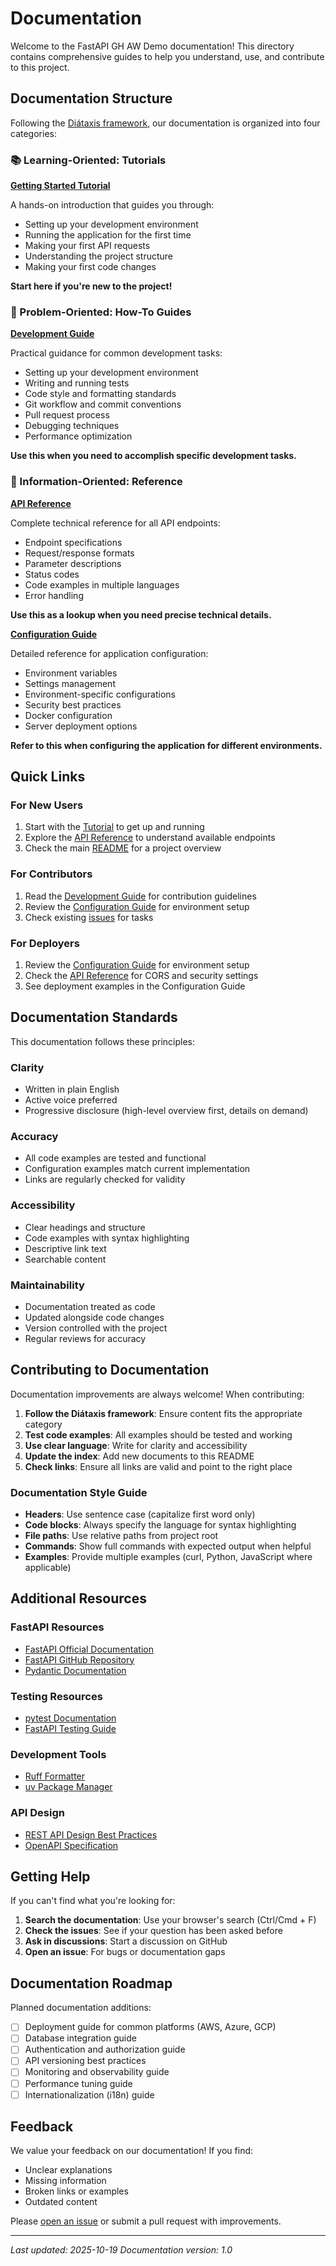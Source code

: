 # Documentation

Welcome to the FastAPI GH AW Demo documentation! This directory contains comprehensive guides to help you understand, use, and contribute to this project.

## Documentation Structure

Following the [Diátaxis framework](https://diataxis.fr/), our documentation is organized into four categories:

### 📚 Learning-Oriented: Tutorials

**[Getting Started Tutorial](./tutorial.md)**

A hands-on introduction that guides you through:
- Setting up your development environment
- Running the application for the first time
- Making your first API requests
- Understanding the project structure
- Making your first code changes

**Start here if you're new to the project!**

### 🎯 Problem-Oriented: How-To Guides

**[Development Guide](./development.md)**

Practical guidance for common development tasks:
- Setting up your development environment
- Writing and running tests
- Code style and formatting standards
- Git workflow and commit conventions
- Pull request process
- Debugging techniques
- Performance optimization

**Use this when you need to accomplish specific development tasks.**

### 📖 Information-Oriented: Reference

**[API Reference](./api-reference.md)**

Complete technical reference for all API endpoints:
- Endpoint specifications
- Request/response formats
- Parameter descriptions
- Status codes
- Code examples in multiple languages
- Error handling

**Use this as a lookup when you need precise technical details.**

**[Configuration Guide](./configuration.md)**

Detailed reference for application configuration:
- Environment variables
- Settings management
- Environment-specific configurations
- Security best practices
- Docker configuration
- Server deployment options

**Refer to this when configuring the application for different environments.**

## Quick Links

### For New Users
1. Start with the [Tutorial](./tutorial.md) to get up and running
2. Explore the [API Reference](./api-reference.md) to understand available endpoints
3. Check the main [README](../README.md) for a project overview

### For Contributors
1. Read the [Development Guide](./development.md) for contribution guidelines
2. Review the [Configuration Guide](./configuration.md) for environment setup
3. Check existing [issues](https://github.com/quartermaine/fastapi-gh-aw-demo/issues) for tasks

### For Deployers
1. Review the [Configuration Guide](./configuration.md) for environment setup
2. Check the [API Reference](./api-reference.md) for CORS and security settings
3. See deployment examples in the Configuration Guide

## Documentation Standards

This documentation follows these principles:

### Clarity
- Written in plain English
- Active voice preferred
- Progressive disclosure (high-level overview first, details on demand)

### Accuracy
- All code examples are tested and functional
- Configuration examples match current implementation
- Links are regularly checked for validity

### Accessibility
- Clear headings and structure
- Code examples with syntax highlighting
- Descriptive link text
- Searchable content

### Maintainability
- Documentation treated as code
- Updated alongside code changes
- Version controlled with the project
- Regular reviews for accuracy

## Contributing to Documentation

Documentation improvements are always welcome! When contributing:

1. **Follow the Diátaxis framework**: Ensure content fits the appropriate category
2. **Test code examples**: All examples should be tested and working
3. **Use clear language**: Write for clarity and accessibility
4. **Update the index**: Add new documents to this README
5. **Check links**: Ensure all links are valid and point to the right place

### Documentation Style Guide

- **Headers**: Use sentence case (capitalize first word only)
- **Code blocks**: Always specify the language for syntax highlighting
- **File paths**: Use relative paths from project root
- **Commands**: Show full commands with expected output when helpful
- **Examples**: Provide multiple examples (curl, Python, JavaScript where applicable)

## Additional Resources

### FastAPI Resources
- [FastAPI Official Documentation](https://fastapi.tiangolo.com/)
- [FastAPI GitHub Repository](https://github.com/tiangolo/fastapi)
- [Pydantic Documentation](https://docs.pydantic.dev/)

### Testing Resources
- [pytest Documentation](https://docs.pytest.org/)
- [FastAPI Testing Guide](https://fastapi.tiangolo.com/tutorial/testing/)

### Development Tools
- [Ruff Formatter](https://docs.astral.sh/ruff/)
- [uv Package Manager](https://github.com/astral-sh/uv)

### API Design
- [REST API Design Best Practices](https://restfulapi.net/)
- [OpenAPI Specification](https://swagger.io/specification/)

## Getting Help

If you can't find what you're looking for:

1. **Search the documentation**: Use your browser's search (Ctrl/Cmd + F)
2. **Check the issues**: See if your question has been asked before
3. **Ask in discussions**: Start a discussion on GitHub
4. **Open an issue**: For bugs or documentation gaps

## Documentation Roadmap

Planned documentation additions:

- [ ] Deployment guide for common platforms (AWS, Azure, GCP)
- [ ] Database integration guide
- [ ] Authentication and authorization guide
- [ ] API versioning best practices
- [ ] Monitoring and observability guide
- [ ] Performance tuning guide
- [ ] Internationalization (i18n) guide

## Feedback

We value your feedback on our documentation! If you find:
- Unclear explanations
- Missing information
- Broken links or examples
- Outdated content

Please [open an issue](https://github.com/quartermaine/fastapi-gh-aw-demo/issues) or submit a pull request with improvements.

---

*Last updated: 2025-10-19*
*Documentation version: 1.0*
